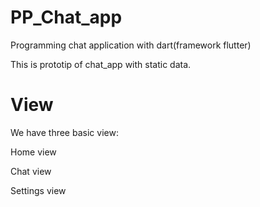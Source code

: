 # PP_Chat_app
Programming chat application with dart(framework flutter) 

This is prototip of chat_app with static data.

# View

We have three basic view: 

Home view 

Chat view 

Settings view

